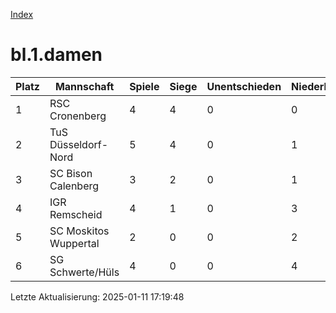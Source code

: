 [Index](./README.md)

# bl.1.damen

| Platz |  Mannschaft |  Spiele |  Siege |  Unentschieden |  Niederlagen |  Tore |  Differenz |  Punkte | 
| --- |  --- |  --- |  --- |  --- |  --- |  --- |  --- |  --- |  
|  1 |   RSC Cronenberg |   4 |   4 |   0 |   0 |   31:7 |   24 |   12 |  
|  2 |   TuS Düsseldorf-Nord |   5 |   4 |   0 |   1 |   22:10 |   12 |   11 |  
|  3 |   SC Bison Calenberg |   3 |   2 |   0 |   1 |   14:3 |   11 |   6 |  
|  4 |   IGR Remscheid |   4 |   1 |   0 |   3 |   14:11 |   3 |   4 |  
|  5 |   SC Moskitos Wuppertal |   2 |   0 |   0 |   2 |   3:16 |   -13 |   0 |  
|  6 |   SG Schwerte/Hüls |   4 |   0 |   0 |   4 |   6:43 |   -37 |   0 |  


Letzte Aktualisierung: 2025-01-11 17:19:48